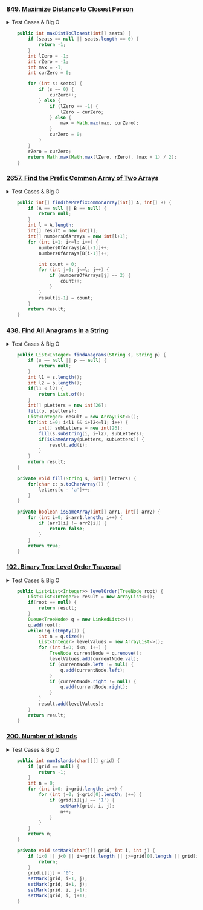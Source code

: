 ### <a href="https://leetcode.com/problems/maximize-distance-to-closest-person/">849. Maximize Distance to Closest Person</a>

<details><summary>Test Cases & Big O</summary><blockquote>

``` 
null || [] -> -1
[0,1] - > 1 
[1,0,0,0] -> 3
[1,0,0,0,1,0,1] -> 2

complexity O(n), space O(1)
```
</blockquote></details>

``` java
    public int maxDistToClosest(int[] seats) {
        if (seats == null || seats.length == 0) {
            return -1;
        }
        int lZero = -1;
        int rZero = -1;
        int max = -1;
        int curZero = 0;

        for (int s: seats) {
            if (s == 0) {
                curZero++;
            } else {
                if (lZero == -1) {
                    lZero = curZero;
                } else {
                    max = Math.max(max, curZero);
                }
                curZero = 0;
            }
        }
        rZero = curZero;
        return Math.max(Math.max(lZero, rZero), (max + 1) / 2);
    }
```
### <a href="https://leetcode.com/problems/find-the-prefix-common-array-of-two-arrays/">2657. Find the Prefix Common Array of Two Arrays</a>

<details><summary>Test Cases & Big O</summary><blockquote>

``` 
null, null -> null
[2,3,1], [3,1,2] -> [0,1,3]
[1,3,2,4], [3,1,2,4] -> [0,2,3,4]

complexity O(n), space O(n)
```
</blockquote></details>

``` java
    public int[] findThePrefixCommonArray(int[] A, int[] B) {
        if (A == null || B == null) {
            return null;
        }
        int l = A.length;
        int[] result = new int[l];
        int[] numbersOfArrays = new int[l+1];
        for (int i=1; i<=l; i++) {
            numbersOfArrays[A[i-1]]++;
            numbersOfArrays[B[i-1]]++;

            int count = 0;
            for (int j=0; j<=l; j++) {
                if (numbersOfArrays[j] == 2) {
                    count++;
                }
            }
            result[i-1] = count;
        }
        return result;
    }
```
### <a href="https://leetcode.com/problems/find-all-anagrams-in-a-string/">438. Find All Anagrams in a String</a>

<details><summary>Test Cases & Big O</summary><blockquote>

``` 
null, null -> null
s = "aa", p = "a" -> [0,1]
s = "abab", p = "ab" -> [0,1,2]
s = "cbaebabacd", p = "abc" -> [0,6]

complexity O(n), space O(n)
```
</blockquote></details>

``` java
    public List<Integer> findAnagrams(String s, String p) {
        if (s == null || p == null) {
            return null;
        }
        int l1 = s.length();
        int l2 = p.length();
        if(l1 < l2) {
            return List.of();
        }
        int[] pLetters = new int[26];
        fill(p, pLetters);
        List<Integer> result = new ArrayList<>();
        for(int i=0; i<l1 && i+l2<=l1; i++) {
            int[] subLetters = new int[26];
            fill(s.substring(i, i+l2), subLetters);
            if(isSameArray(pLetters, subLetters)) {
                result.add(i);
            }
        }
        return result;
    }

    private void fill(String s, int[] letters) {
        for(char c: s.toCharArray()) {
            letters[c - 'a']++;
        }
    }

    private boolean isSameArray(int[] arr1, int[] arr2) {
        for (int i=0; i<arr1.length; i++) {
            if (arr1[i] != arr2[i]) {
                return false;
            }
        }
        return true;
    }
```
### <a href="https://leetcode.com/problems/binary-tree-level-order-traversal/">102. Binary Tree Level Order Traversal</a>

<details><summary>Test Cases & Big O</summary><blockquote>

``` 
null -> []
[1] -> [[1]]
[3,9,20,null,null,15,7] -> [[3],[9,20],[15,7]]

complexity O(n), space O(n)
```
</blockquote></details>

``` java
    public List<List<Integer>> levelOrder(TreeNode root) {
        List<List<Integer>> result = new ArrayList<>();
        if(root == null) {
            return result;
        }
        Queue<TreeNode> q = new LinkedList<>();
        q.add(root);
        while(!q.isEmpty()) {
            int n = q.size();
            List<Integer> levelValues = new ArrayList<>();
            for (int i=0; i<n; i++) {
                TreeNode currentNode = q.remove();
                levelValues.add(currentNode.val);
                if (currentNode.left != null) {
                    q.add(currentNode.left);
                }
                if (currentNode.right != null) {
                    q.add(currentNode.right);
                }
            }
            result.add(levelValues);
        }
        return result;
    }
```
### <a href="https://leetcode.com/problems/number-of-islands/">200. Number of Islands</a>

<details><summary>Test Cases & Big O</summary><blockquote>

``` 
null -> -1
[
  ["1","1","1","1","0"],
  ["1","1","0","1","0"],
  ["1","1","0","0","0"],
  ["0","0","0","0","0"]
] ->  1

[
  ["1","1","0","0","0"],
  ["1","1","0","0","0"],
  ["0","0","1","0","0"],
  ["0","0","0","1","1"]
] ->  3

complexity O(n), space O(1)
```
</blockquote></details>

``` java
    public int numIslands(char[][] grid) {
        if (grid == null) {
            return -1;
        }
        int n = 0;
        for (int i=0; i<grid.length; i++) {
            for (int j=0; j<grid[0].length; j++) {
                if (grid[i][j] == '1') {
                    setMark(grid, i, j);
                    n++;
                }
            }
        }
        return n;
    }

    private void setMark(char[][] grid, int i, int j) {
        if (i<0 || j<0 || i>=grid.length || j>=grid[0].length || grid[i][j] != '1') {
            return;
        }
        grid[i][j] = '0';
        setMark(grid, i-1, j);
        setMark(grid, i+1, j);
        setMark(grid, i, j-1);
        setMark(grid, i, j+1);
    }
```
